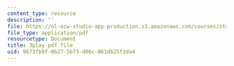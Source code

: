 ```yaml
---
content_type: resource
description: ''
file: https://ol-ocw-studio-app-production.s3.amazonaws.com/courses/sts-081-innovation-systems-for-science-technology-energy-manufacturing-and-health-spring-2017/9673fb9f0b275b73d06c061d625f2da4_j563wGImp9U.pdf
file_type: application/pdf
resourcetype: Document
title: 3play pdf file
uid: 9673fb9f-0b27-5b73-d06c-061d625f2da4
---
```

